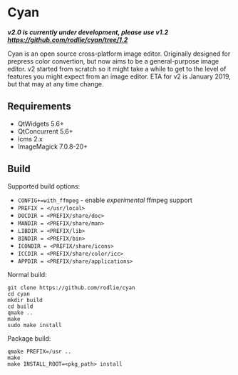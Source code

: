 # Cyan

***v2.0 is currently under development, please use v1.2 https://github.com/rodlie/cyan/tree/1.2***

Cyan is an open source cross-platform image editor. Originally designed for prepress color convertion, but now aims to be a general-purpose image editor. v2 started from scratch so it might take a while to get to the level of features you might expect from an image editor. ETA for v2 is January 2019, but that may at any time change.

## Requirements

 * QtWidgets 5.6+
 * QtConcurrent 5.6+
 * lcms 2.x
 * ImageMagick 7.0.8-20+

## Build

Supported build options:
 * ``CONFIG+=with_ffmpeg`` - enable *experimental* ffmpeg support
 * ``PREFIX = </usr/local>``
 * ``DOCDIR = <PREFIX/share/doc>``
 * ``MANDIR = <PREFIX/share/man>``
 * ``LIBDIR = <PREFIX/lib>``
 * ``BINDIR = <PREFIX/bin>``
 * ``ICONDIR = <PREFIX/share/icons>``
 * ``ICCDIR = <PREFIX/share/color/icc>``
 * ``APPDIR = <PREFIX/share/applications>``

Normal build:
```
git clone https://github.com/rodlie/cyan
cd cyan
mkdir build
cd build
qmake ..
make
sudo make install
```

Package build:
```
qmake PREFIX=/usr ..
make
make INSTALL_ROOT=<pkg_path> install
```
